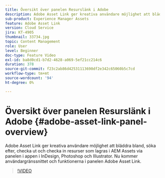 ```yaml
---
title: Översikt över panelen Resurslänk i Adobe
description: Adobe Asset Link ger kreativa användare möjlighet att bläddra bland, söka efter, checka ut och checka in resurser som lagras i AEM Assets via panelen i appen i InDesign, Photoshop och Illustrator. Nu kommer användargränssnittet och funktionerna i panelen Adobe Asset Link.
sub-product: Experience Manager Assets
feature: Adobe Asset Link
version: Cloud Service
jira: KT-4905
thumbnail: 33734.jpg
topic: Content Management
role: User
level: Beginner
doc-type: Feature Video
exl-id: ba8d0cd1-b7d2-4628-a069-5ef21cc214c6
duration: 378
source-git-commit: f23c2ab86d42531113690df2e342c65060b5c7cd
workflow-type: tm+mt
source-wordcount: '94'
ht-degree: 0%

---
```


# Översikt över panelen Resurslänk i Adobe {#adobe-asset-link-panel-overview}

Adobe Asset Link ger kreativa användare möjlighet att bläddra bland, söka efter, checka ut och checka in resurser som lagras i AEM Assets via panelen i appen i InDesign, Photoshop och Illustrator. Nu kommer användargränssnittet och funktionerna i panelen Adobe Asset Link.

>[!VIDEO](https://video.tv.adobe.com/v/33734?quality=12&learn=on)
